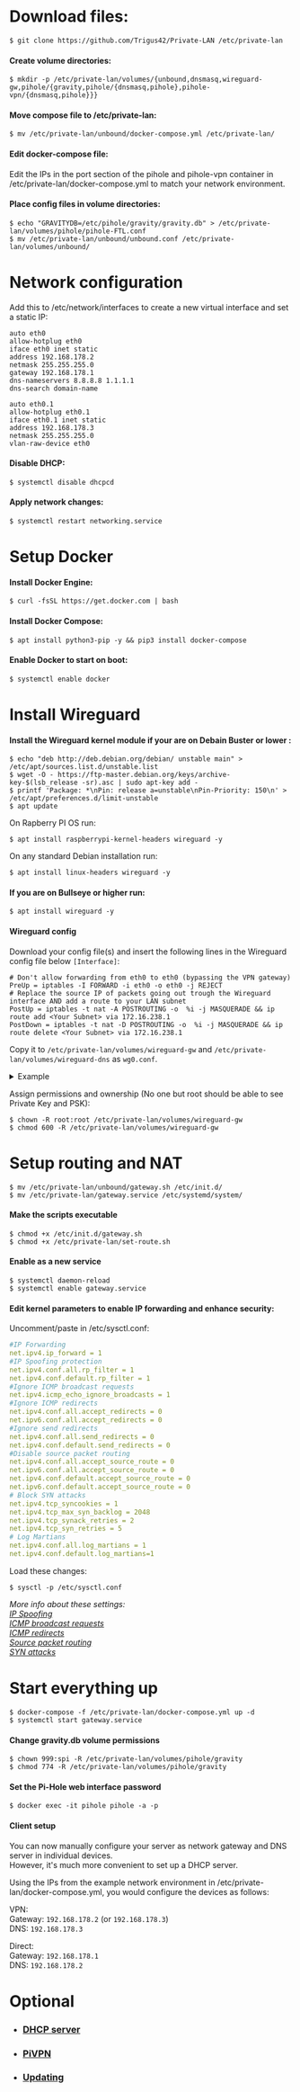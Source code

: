 # Download files:

    $ git clone https://github.com/Trigus42/Private-LAN /etc/private-lan

#### Create volume directories:

    $ mkdir -p /etc/private-lan/volumes/{unbound,dnsmasq,wireguard-gw,pihole/{gravity,pihole/{dnsmasq,pihole},pihole-vpn/{dnsmasq,pihole}}}

#### Move compose file to /etc/private-lan:

    $ mv /etc/private-lan/unbound/docker-compose.yml /etc/private-lan/

#### Edit docker-compose file:

Edit the IPs in the port section of the pihole and pihole-vpn container in /etc/private-lan/docker-compose.yml to match your network environment.

#### Place config files in volume directories:

```
$ echo "GRAVITYDB=/etc/pihole/gravity/gravity.db" > /etc/private-lan/volumes/pihole/pihole-FTL.conf
$ mv /etc/private-lan/unbound/unbound.conf /etc/private-lan/volumes/unbound/
```

# Network configuration

Add this to /etc/network/interfaces to create a new virtual interface and set a static IP:

```
auto eth0
allow-hotplug eth0
iface eth0 inet static
address 192.168.178.2
netmask 255.255.255.0
gateway 192.168.178.1
dns-nameservers 8.8.8.8 1.1.1.1
dns-search domain-name

auto eth0.1
allow-hotplug eth0.1
iface eth0.1 inet static
address 192.168.178.3
netmask 255.255.255.0
vlan-raw-device eth0
```

#### Disable DHCP:

    $ systemctl disable dhcpcd

#### Apply network changes:

    $ systemctl restart networking.service

# Setup Docker

#### Install Docker Engine:

    $ curl -fsSL https://get.docker.com | bash

#### Install Docker Compose:

    $ apt install python3-pip -y && pip3 install docker-compose

#### Enable Docker to start on boot:

    $ systemctl enable docker


# Install Wireguard
#### Install the Wireguard kernel module if your are on Debain Buster or lower :

```
$ echo "deb http://deb.debian.org/debian/ unstable main" > /etc/apt/sources.list.d/unstable.list
$ wget -O - https://ftp-master.debian.org/keys/archive-key-$(lsb_release -sr).asc | sudo apt-key add -
$ printf 'Package: *\nPin: release a=unstable\nPin-Priority: 150\n' > /etc/apt/preferences.d/limit-unstable
$ apt update
```
On Rapberry PI OS run:

    $ apt install raspberrypi-kernel-headers wireguard -y

On any standard Debian installation run:

    $ apt install linux-headers wireguard -y

#### If you are on Bullseye or higher run:

    $ apt install wireguard -y

#### Wireguard config

Download your config file(s) and insert the following lines in the Wireguard config file below `[Interface]`:  

```
# Don't allow forwarding from eth0 to eth0 (bypassing the VPN gateway)
PreUp = iptables -I FORWARD -i eth0 -o eth0 -j REJECT
# Replace the source IP of packets going out trough the Wireguard interface AND add a route to your LAN subnet
PostUp = iptables -t nat -A POSTROUTING -o  %i -j MASQUERADE && ip route add <Your Subnet> via 172.16.238.1
PostDown = iptables -t nat -D POSTROUTING -o  %i -j MASQUERADE && ip route delete <Your Subnet> via 172.16.238.1
```

Copy it to ```/etc/private-lan/volumes/wireguard-gw``` and ```/etc/private-lan/volumes/wireguard-dns``` as ```wg0.conf```.  

<details>
<summary>Example</summary>

```
[Interface]
PrivateKey = ...
Address = 100.64.67.64/32
DNS = 10.255.255.3

PreUp = iptables -I FORWARD -i eth0 -o eth0 -j REJECT
PostUp = iptables -t nat -A POSTROUTING -o  %i -j MASQUERADE && ip route add 192.168.178.0/24 via 172.16.238.1
PostDown = iptables -t nat -D POSTROUTING -o  %i -j MASQUERADE && ip route delete 192.168.178.0/24 via 172.16.238.1

[Peer]
PublicKey = ...
AllowedIPs = 0.0.0.0/0
Endpoint = lon-229-wg.whiskergalaxy.com:443
PresharedKey = ...
```
</details>

Assign permissions and ownership (No one but root should be able to see Private Key and PSK):

    $ chown -R root:root /etc/private-lan/volumes/wireguard-gw
    $ chmod 600 -R /etc/private-lan/volumes/wireguard-gw

# Setup routing and NAT

```
$ mv /etc/private-lan/unbound/gateway.sh /etc/init.d/
$ mv /etc/private-lan/gateway.service /etc/systemd/system/
```

#### Make the scripts executable
```
$ chmod +x /etc/init.d/gateway.sh
$ chmod +x /etc/private-lan/set-route.sh
```

#### Enable as a new service
```
$ systemctl daemon-reload
$ systemctl enable gateway.service
```

#### Edit kernel parameters to enable IP forwarding and enhance security:
Uncomment/paste in /etc/sysctl.conf:  
```yaml
#IP Forwarding
net.ipv4.ip_forward = 1
#IP Spoofing protection
net.ipv4.conf.all.rp_filter = 1
net.ipv4.conf.default.rp_filter = 1
#Ignore ICMP broadcast requests
net.ipv4.icmp_echo_ignore_broadcasts = 1
#Ignore ICMP redirects
net.ipv4.conf.all.accept_redirects = 0
net.ipv6.conf.all.accept_redirects = 0
#Ignore send redirects
net.ipv4.conf.all.send_redirects = 0
net.ipv4.conf.default.send_redirects = 0
#Disable source packet routing
net.ipv4.conf.all.accept_source_route = 0
net.ipv6.conf.all.accept_source_route = 0
net.ipv4.conf.default.accept_source_route = 0
net.ipv6.conf.default.accept_source_route = 0
# Block SYN attacks
net.ipv4.tcp_syncookies = 1
net.ipv4.tcp_max_syn_backlog = 2048
net.ipv4.tcp_synack_retries = 2
net.ipv4.tcp_syn_retries = 5
# Log Martians
net.ipv4.conf.all.log_martians = 1
net.ipv4.conf.default.log_martians=1
```
Load these changes:  

    $ sysctl -p /etc/sysctl.conf 

*More info about these settings:  
[IP Spoofing](http://tldp.org/HOWTO/Adv-Routing-HOWTO/lartc.kernel.rpf.html)  
[ICMP broadcast requests](https://www.cloudflare.com/learning/ddos/smurf-ddos-attack/)  
[ICMP redirects](https://askubuntu.com/questions/118273/what-are-icmp-redirects-and-should-they-be-blocked)  
[Source packet routing](https://www.ccexpert.us/basic-security-services/disable-ip-source-routing.html)  
[SYN attacks](https://www.symantec.com/connect/articles/hardening-tcpip-stack-syn-attacks)*

# Start everything up

    $ docker-compose -f /etc/private-lan/docker-compose.yml up -d
    $ systemctl start gateway.service

#### Change gravity.db volume permissions

    $ chown 999:spi -R /etc/private-lan/volumes/pihole/gravity
    $ chmod 774 -R /etc/private-lan/volumes/pihole/gravity

#### Set the Pi-Hole web interface password

    $ docker exec -it pihole pihole -a -p

#### Client setup

You can now manually configure your server as network gateway and DNS server in individual devices.  
However, it's much more convenient to set up a DHCP server.  

Using the IPs from the example network environment in /etc/private-lan/docker-compose.yml, you would configure the devices as follows:

VPN:  
Gateway: `192.168.178.2` (or `192.168.178.3`)  
DNS: `192.168.178.3`

Direct:  
Gateway: `192.168.178.1`  
DNS: `192.168.178.2`


# Optional

- ### [DHCP server](./DHCP.md)
- ### [PiVPN](/guide/PiVPN.md)
- ### [Updating](/guide/update.md)
